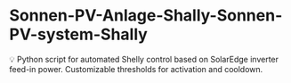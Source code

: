# Sonnen-PV-Anlage-Shally-Sonnen-PV-system-Shally
💡 Python script for automated Shelly control based on SolarEdge inverter feed-in power. Customizable thresholds for activation and cooldown.

